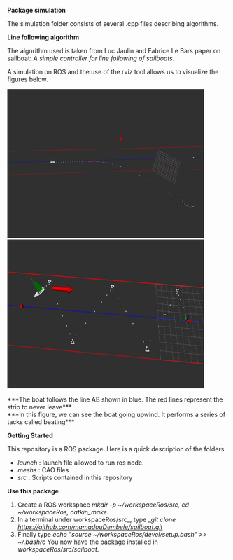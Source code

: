  **Package simulation**

The simulation folder consists of several .cpp files describing algorithms.

**Line following algorithm**

The algorithm used is taken from Luc Jaulin and Fabrice Le Bars
paper on sailboat: *A simple controller for line following of sailboats*.

A simulation on ROS and the use of the rviz tool allows us to visualize the figures below.

<img src="suivi_ligne.png" alt="suivi_ligne" style="display:inline-block;" width="450" height="340" /> <img src="cap_au_pres.png" alt="suivi_ligne" style="display:inline-block;" width="450" height="340"/>

<figcaption>***The boat follows the line AB shown in blue. The red lines represent the strip to never leave***</figcaption> <figcaption>***In this figure, we can see the boat going upwind. It performs a series of tacks called beating***</figcaption>

 **Getting Started**

This repository is a ROS package. Here is a quick description of the folders.

* *launch* : launch file allowed to run ros node.
* *meshs* : CAO files
* *src* : Scripts contained in this repository


 **Use this package**

1. Create a ROS workspace *mkdir -p ~/workspaceRos/src, cd ~/workspaceRos, catkin_make*.
2. In a terminal under workspaceRos/src_, type _*git clone https://github.com/mamadouDembele/sailboat.git*
3. Finally type *echo "source ~/workspaceRos/devel/setup.bash" >> ~/.bashrc*
You now have the package installed in *workspaceRos/src/sailboat*.





